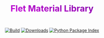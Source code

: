 
<h1 style="border-radius: 10px; background: linear-gradient(to top right, fuchsia, indigo); -webkit-background-clip: text; -webkit-text-fill-color: transparent; text-align: center;">
  <p style="display:inline-block;">Flet Material Library</p>
</h1>




<p align="center">
  <a href="https://github.com/LineIndent/material_design_flet/actions"><img
    src="https://github.com/LineIndent/material_design_flet/actions/workflows/build.yml/badge.svg?branch=main"
    alt="Build"
  /></a>
  <a href="https://pypistats.org/packages/flet-material"><img
    src="https://img.shields.io/pypi/dm/flet-material.svg"
    alt="Downloads"
  /></a>
  <a href="https://pypi.org/project/flet-material"><img 
    src="https://img.shields.io/pypi/v/flet-material.svg"
    alt="Python Package Index"
  /></a>
</p>

